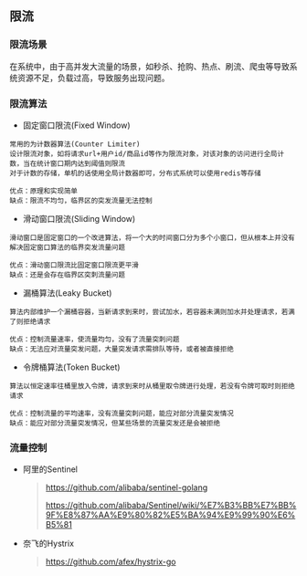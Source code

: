 ## 限流

### 限流场景
在系统中，由于高并发大流量的场景，如秒杀、抢购、热点、刷流、爬虫等导致系统资源不足，负载过高，导致服务出现问题。

### 限流算法
- 固定窗口限流(Fixed Window)

```
常用的为计数器算法(Counter Limiter)
设计限流对象，如将请求url+用户id/商品id等作为限流对象，对该对象的访问进行全局计数，当在统计窗口期内达到阈值则限流
对于计数的存储，单机的话使用全局计数器即可，分布式系统可以使用redis等存储

优点：原理和实现简单
缺点：限流不均匀，临界区的突发流量无法控制
```

- 滑动窗口限流(Sliding Window)

```
滑动窗口是固定窗口的一个改进算法，将一个大的时间窗口分为多个小窗口，但从根本上并没有解决固定窗口算法的临界突发流量问题

优点：滑动窗口限流比固定窗口限流更平滑
缺点：还是会存在临界区突刺流量问题
```

- 漏桶算法(Leaky Bucket)

```
算法内部维护一个漏桶容器，当新请求到来时，尝试加水，若容器未满则加水并处理请求，若满了则拒绝请求

优点：控制流量速率，使流量均匀，没有了流量突刺问题
缺点：无法应对流量突发问题，大量突发请求需排队等待，或者被直接拒绝
```

- 令牌桶算法(Token Bucket)

```
算法以恒定速率往桶里放入令牌，请求到来时从桶里取令牌进行处理，若没有令牌可取时则拒绝请求

优点：控制流量的平均速率，没有流量突刺问题，能应对部分流量突发情况
缺点：能应对部分流量突发情况，但某些场景的流量突发还是会被拒绝
```

### 流量控制

- 阿里的Sentinel
    > https://github.com/alibaba/sentinel-golang
    >
    > https://github.com/alibaba/Sentinel/wiki/%E7%B3%BB%E7%BB%9F%E8%87%AA%E9%80%82%E5%BA%94%E9%99%90%E6%B5%81

- 奈飞的Hystrix
    > https://github.com/afex/hystrix-go
